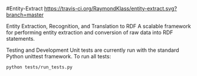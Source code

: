 #Entity-Extract  https://travis-ci.org/RaymondKlass/entity-extract.svg?branch=master

Entity Extraction, Recognition, and Translation to RDF
A scalable framework for performing entity extraction and conversion of raw data into RDF statements.

Testing and Development
Unit tests are currently run with the standard Python unittest framework.  To run all tests:

```
python tests/run_tests.py
```
